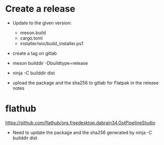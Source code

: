 # Create a release

- Update to the given version:
  - meson.build
  - cargo.toml
  - installer/wix/build_installer.ps1

- create a tag on gitlab
- meson builddir -Dbuildtype=release
- ninja -C builddir dist
- upload the package and the sha256 to gitlab for Flatpak in the release notes

# flathub

https://github.com/flathub/org.freedesktop.dabrain34.GstPipelineStudio

- Need to update the package and the sha256 generated by ninja -C builddir dist
